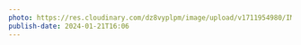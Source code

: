 ```yaml
---
photo: https://res.cloudinary.com/dz8vyplpm/image/upload/v1711954980/IMG_8480_xzqiqa.jpg
publish-date: 2024-01-21T16:06
---
```

